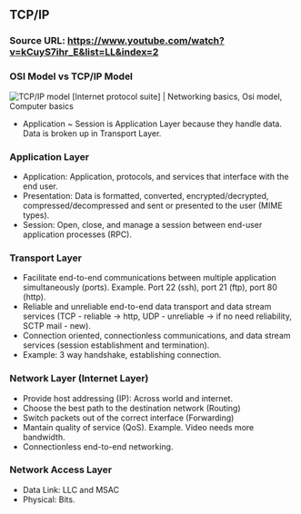 ## TCP/IP

### Source URL: https://www.youtube.com/watch?v=kCuyS7ihr_E&list=LL&index=2

### OSI Model vs TCP/IP Model
![TCP/IP model [Internet protocol suite] | Networking basics, Osi model,  Computer basics](https://i.pinimg.com/originals/5d/c8/20/5dc8209ec5c3ede7470f8763b5bb1907.gif)
- Application ~ Session is Application Layer because they handle data. Data is broken up in Transport Layer.

### Application Layer
- Application: Application, protocols, and services that interface with the end user.
- Presentation: Data is formatted, converted, encrypted/decrypted, compressed/decompressed and sent or presented to the user (MIME types).
- Session: Open, close, and manage a session between end-user application processes (RPC). 

### Transport Layer
- Facilitate end-to-end communications between multiple application simultaneously (ports). Example. Port 22 (ssh), port 21 (ftp), port 80 (http).
- Reliable and unreliable end-to-end data transport and data stream services (TCP - reliable -> http, UDP - unreliable -> if no need reliability, SCTP mail - new).
- Connection oriented, connectionless communications, and data stream services (session establishment and termination).
- Example: 3 way handshake, establishing connection.

### Network Layer (Internet Layer)
- Provide host addressing (IP): Across world and internet.
- Choose the best path to the destination network (Routing)
- Switch packets out of the correct interface (Forwarding)
- Mantain quality of service (QoS). Example. Video needs more bandwidth.
- Connectionless end-to-end networking.

### Network Access Layer
- Data Link: LLC and MSAC
- Physical: Bits.
<!--stackedit_data:
eyJoaXN0b3J5IjpbLTExMjc5Mzg5MjFdfQ==
-->